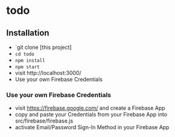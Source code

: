 # todo

## Installation

- `git clone [this project]
- `cd todo`
- `npm install`
- `npm start`
- visit http://localhost:3000/
- Use your own Firebase Credentials

### Use your own Firebase Credentials

- visit https://firebase.google.com/ and create a Firebase App
- copy and paste your Credentials from your Firebase App into src/firebase/firebase.js
- activate Email/Password Sign-In Method in your Firebase App
